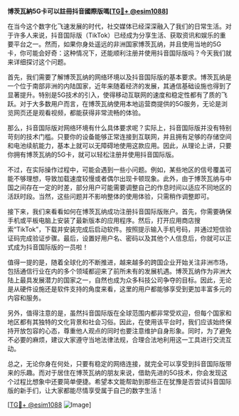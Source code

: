 **博茨瓦納5G卡可以註冊抖音國際版嗎[[TG💪+ @esim1088](https://t.me/s/esim1088)]**

在当今这个数字化飞速发展的时代，社交媒体已经深深融入了我们的日常生活。对于许多人来说，抖音国际版（TikTok）已经成为分享生活、获取资讯和娱乐的重要平台之一。然而，如果你身处遥远的非洲国家博茨瓦纳，并且使用当地的5G卡，你可能会好奇：这种情况下，还能顺利注册并使用抖音国际版吗？今天我们就来详细探讨这个问题。

首先，我们需要了解博茨瓦纳的网络环境以及抖音国际版的基本要求。博茨瓦纳是一个位于南部非洲的内陆国家，近年来随着经济的发展，其通信基础设施也得到了显著提升。特别是5G技术的引入，使得移动互联网的速度和稳定性都有了质的飞跃。对于大多数用户而言，在博茨瓦纳使用本地运营商提供的5G服务，无论是浏览网页还是观看视频，都能获得非常流畅的体验。

那么，抖音国际版对网络环境有什么具体要求呢？实际上，抖音国际版并没有特别苛刻的技术门槛。只要你的设备能够正常连接到互联网，并且拥有足够的存储空间和电池续航能力，基本上就可以无障碍地使用这款应用。因此，从理论上讲，只要你拥有博茨瓦纳的5G卡，就可以轻松注册并使用抖音国际版。

不过，在实际操作过程中，可能会遇到一些小问题。例如，某些地区的信号覆盖可能不够理想，导致加载速度较慢或者偶尔出现卡顿现象。此外，由于博茨瓦纳与中国之间存在一定的时差，部分用户可能需要调整自己的作息时间以适应不同地区的活跃时段。当然，这些问题并不影响整体的使用体验，只需稍作调整即可。

接下来，我们来看看如何在博茨瓦纳成功注册抖音国际版账户。首先，你需要确保手机或平板电脑上安装了最新版本的应用程序。然后，打开应用商店搜索“TikTok”，下载并安装完成后启动软件。按照提示输入手机号码，并通过短信验证码完成验证步骤。最后，设置好用户名、密码以及其他个人信息后，你就可以正式成为抖音国际版的一员啦！

值得一提的是，随着全球化的不断推进，越来越多的跨国企业开始关注非洲市场，包括通信行业在内的多个领域都迎来了前所未有的发展机遇。博茨瓦纳作为非洲大陆上最具发展潜力的国家之一，自然也成为众多科技公司争夺的目标。因此，无论是从硬件设施还是软件支持的角度来看，这里的用户都能够享受到更加丰富多元的内容和服务。

另外，值得注意的是，虽然抖音国际版在全球范围内都非常受欢迎，但每个国家和地区都有其独特的文化背景和社会习俗。因此，在使用该平台时，我们应该始终保持开放包容的心态，尊重他人观点的同时也要注意维护自身形象。同时，为了避免不必要的麻烦，建议大家遵守当地法律法规，合理合法地利用这一工具进行交流互动。

总之，无论你身在何处，只要有稳定的网络连接，就完全可以享受到抖音国际版带来的乐趣。而对于居住在博茨瓦纳的朋友来说，借助先进的5G技术，你会发现这个过程比想象中还要简单便捷。希望本文能帮助到那些正在犹豫是否尝试抖音国际版的新手们，让大家都能尽情享受属于自己的数字生活！

[[TG💪+ @esim1088](https://t.me/s/esim1088) ![Image](https://i.postimg.cc/4NQfJmqS/Snipaste-2025-05-13-00-14-12.png)]